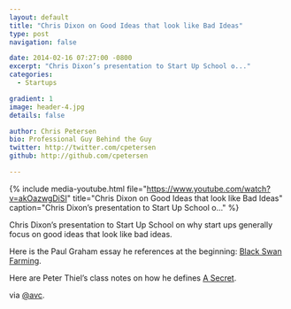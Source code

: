 ```yaml
---
layout: default
title: "Chris Dixon on Good Ideas that look like Bad Ideas"
type: post
navigation: false

date: 2014-02-16 07:27:00 -0800
excerpt: "Chris Dixon’s presentation to Start Up School o..."
categories:
  - Startups

gradient: 1
image: header-4.jpg
details: false

author: Chris Petersen
bio: Professional Guy Behind the Guy
twitter: http://twitter.com/cpetersen
github: http://github.com/cpetersen

---
```


{% include media-youtube.html file="https://www.youtube.com/watch?v=akOazwgDiSI" title="Chris Dixon on Good Ideas that look like Bad Ideas" caption="Chris Dixon’s presentation to Start Up School o..." %}

Chris Dixon’s presentation to Start Up School on why start ups generally focus on good ideas that look like bad ideas. 

 Here is the Paul Graham essay he references at the beginning:  [Black Swan Farming](http://www.paulgraham.com/swan.html). 

 Here are Peter Thiel’s class notes on how he defines  [A Secret](http://blakemasters.com/post/22866240816/peter-thiels-cs183-startup-class-11-notes-essay). 

 via  [@avc](http://www.avc.com/a_vc/2014/02/video-of-the-week-chris-dixon-on-good-ideas-that-looked-like-bad-ideas.html?utm_source=feedburner&utm_medium=feed&utm_campaign=Feed%3A+AVc+%28A+VC%29). 

